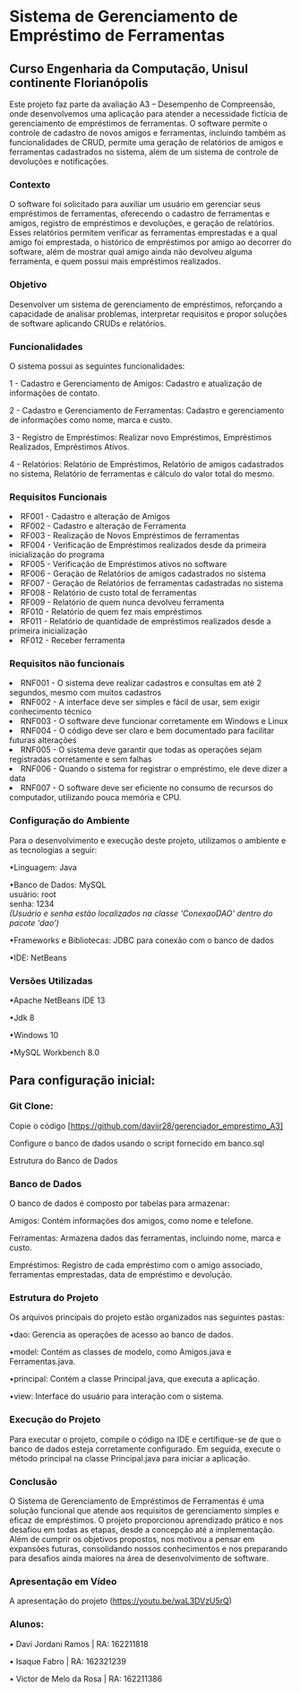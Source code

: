 # Sistema de Gerenciamento de Empréstimo de Ferramentas
## Curso Engenharia da Computação, Unisul continente Florianópolis

Este projeto faz parte da avaliação A3 – Desempenho de Compreensão, onde desenvolvemos uma aplicação para atender a necessidade fictícia de gerenciamento de empréstimos de ferramentas. O software permite o controle  de cadastro de novos amigos e ferramentas, incluindo também as funcionalidades de CRUD, permite uma geração de relatórios de amigos e ferramentas cadastrados no sistema, além de um sistema de controle de devoluções e notificações.


### Contexto
O software foi solicitado para auxiliar um usuário em gerenciar seus empréstimos de ferramentas, oferecendo o cadastro de ferramentas e amigos, registro de empréstimos e devoluções, e geração de relatórios. Esses relatórios permitem verificar as ferramentas emprestadas e a qual amigo foi emprestada, o histórico de empréstimos por amigo ao decorrer do software, além de mostrar qual amigo ainda não devolveu alguma ferramenta, e quem possui mais empréstimos realizados.


### Objetivo
Desenvolver um sistema de gerenciamento de empréstimos, reforçando a capacidade de analisar problemas, interpretar requisitos e propor soluções de software aplicando CRUDs e relatórios.


### Funcionalidades
O sistema possui as seguintes funcionalidades:

1 - Cadastro e Gerenciamento de Amigos:
Cadastro e atualização de informações de contato.

2 - Cadastro e Gerenciamento de Ferramentas:
Cadastro e gerenciamento de informações como nome, marca e custo.

3 - Registro de Empréstimos:
Realizar novo Empréstimos, Empréstimos Realizados, Empréstimos Ativos.

4 - Relatórios:
Relatório de Empréstimos, Relatório de amigos cadastrados no sistema, Relatório de ferramentas e cálculo do valor total do mesmo.


### Requisitos Funcionais

<li> RF001 - Cadastro e alteração de Amigos </li>
<li> RF002 - Cadastro e alteração de Ferramenta </li>
<li> RF003 - Realização de Novos Empréstimos de ferramentas </li>
<li> RF004 - Verificação de Empréstimos realizados desde da primeira inicialização do programa </li>
<li> RF005 - Verificação de Empréstimos ativos no software </li>
<li> RF006 - Geração de Relatórios de amigos cadastrados no sistema </li>
<li> RF007 - Geração de Relatórios de ferramentas cadastradas no sistema </li>
<li> RF008 - Relatório de custo total de ferramentas </li>
<li> RF009 - Relatório de quem nunca devolveu ferramenta </li>
<li> RF010 - Relatório de quem fez mais empréstimos </li>
<li> RF011 - Relatório de quantidade de empréstimos realizados desde a primeira inicialização </li>
<li> RF012 - Receber ferramenta </li>

### Requisitos não funcionais

<li> RNF001 - O sistema deve realizar cadastros e consultas em até 2 segundos, mesmo com muitos cadastros</li>
<li> RNF002 - A interface deve ser simples e fácil de usar, sem exigir conhecimento técnico </li>
<li> RNF003 - O software deve funcionar corretamente em Windows e Linux </li>
<li> RNF004 - O código deve ser claro e bem documentado para facilitar futuras alterações </li>
<li> RNF005 - O sistema deve garantir que todas as operações sejam registradas corretamente e sem falhas</li>
<li> RNF006 - Quando o sistema for registrar o empréstimo, ele deve dizer a data</li>
<li> RNF007 - O software deve ser eficiente no consumo de recursos do computador, utilizando pouca memória e CPU.</li>


### Configuração do Ambiente
Para o desenvolvimento e execução deste projeto, utilizamos o ambiente e as tecnologias a seguir:

•Linguagem: Java

•Banco de Dados: MySQL<br>
  usuário: root<br>
  senha: 1234<br>
_(Usuário e senha estão localizados na classe 'ConexaoDAO' dentro do pacote 'dao')_

•Frameworks e Bibliotecas: JDBC para conexão com o banco de dados

•IDE: NetBeans

### Versões Utilizadas

•Apache NetBeans IDE 13

•Jdk 8

•Windows 10

•MySQL Workbench 8.0

## Para configuração inicial:

### Git Clone:

Copie o código [https://github.com/davijr28/gerenciador_emprestimo_A3]

Configure o banco de dados usando o script fornecido em banco.sql

Estrutura do Banco de Dados

### Banco de Dados
O banco de dados é composto por tabelas para armazenar:

Amigos: Contém informações dos amigos, como nome e telefone.

Ferramentas: Armazena dados das ferramentas, incluindo nome, marca e custo.

Empréstimos: Registro de cada empréstimo com o amigo associado, ferramentas emprestadas, data de empréstimo e devolução.

### Estrutura do Projeto

Os arquivos principais do projeto estão organizados nas seguintes pastas:

•dao: Gerencia as operações de acesso ao banco de dados.

•model: Contém as classes de modelo, como Amigos.java e Ferramentas.java.

•principal: Contém a classe Principal.java, que executa a aplicação.

•view: Interface do usuário para interação com o sistema.


### Execução do Projeto

Para executar o projeto, compile o código na IDE e certifique-se de que o banco de dados esteja corretamente configurado. Em seguida, execute o método principal na classe Principal.java para iniciar a aplicação.

### Conclusão
O Sistema de Gerenciamento de Empréstimos de Ferramentas é uma solução funcional que atende aos requisitos de gerenciamento simples e eficaz de empréstimos. O projeto proporcionou aprendizado prático e nos desafiou em todas as etapas, desde a concepção até a implementação. Além de cumprir os objetivos propostos, nos motivou a pensar em expansões futuras, consolidando nossos conhecimentos e nos preparando para desafios ainda maiores na área de desenvolvimento de software.

### Apresentação em Vídeo
A apresentação do projeto (https://youtu.be/waL3DVzU5rQ)

### Alunos:

• Davi Jordani Ramos | RA: 162211818

• Isaque Fabro | RA: 162321239

• Victor de Melo da Rosa | RA: 162211386

